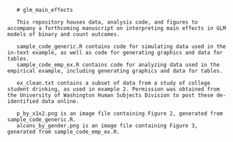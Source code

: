        # glm_main_effects
       
       This repository houses data, analysis code, and figures to accompany a forthcoming manuscript on interpreting main effects in GLM models of binary and count outcomes. 
       
       sample_code_generic.R contains code for simulating data used in the in-text example, as well as code for generating graphics and data for tables.   
       sample_code_emp_ex.R contains code for analyzing data used in the empirical example, including generating graphics and data for tables.
       
       ex_clean.txt contains a subset of data from a study of college student drinking, as used in example 2. Permission was obtained from the University of Washington Human Subjects Division to post these de-identified data online.
       
       p_by_x1x2.png is an image file containing Figure 2, generated from sample_code_generic.R.
       alcons_by_gender.png is an image file containing Figure 3, generated from sample_code_emp_ex.R.
